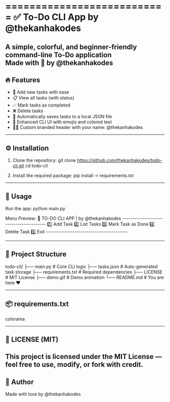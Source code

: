 ===========================
✅ To-Do CLI App by @thekanhakodes
===========================

A simple, colorful, and beginner-friendly command-line To-Do application  
Made with 💙 by @thekanhakodes
---------------------------
🔥 Features
---------------------------
- 📝 Add new tasks with ease
- 📋 View all tasks (with status)
- ✅ Mark tasks as completed
- ❌ Delete tasks
- 💾 Automatically saves tasks to a local JSON file
- 🎨 Enhanced CLI UI with emojis and colored text
- 🙋‍♂️ Custom branded header with your name: @thekanhakodes

---------------------------
⚙️ Installation
---------------------------
1. Clone the repository:
    git clone https://github.com/thekanhakodes/todo-cli.git
    cd todo-cli

2. Install the required package:
    pip install -r requirements.txt

---------------------------
🚀 Usage
---------------------------
Run the app:
    python main.py

Menu Preview:
    📌 TO-DO CLI APP | by @thekanhakodes
    ----------------------------------------
    1️⃣  Add Task
    2️⃣  List Tasks
    3️⃣  Mark Task as Done
    4️⃣  Delete Task
    5️⃣  Exit
    ----------------------------------------

---------------------------
📁 Project Structure
---------------------------
todo-cli/
├── main.py             # Core CLI logic
├── tasks.json          # Auto-generated task storage
├── requirements.txt    # Required dependencies
├── LICENSE             # MIT License
├── demo.gif            # Demo animation
└── README.md           # You are here ❤️

---------------------------
📦 requirements.txt
---------------------------
colorama

---------------------------
📜 LICENSE (MIT)
---------------------------
This project is licensed under the MIT License — feel free to use, modify, or fork with credit.
---------------------------
💙 Author
---------------------------
Made with love by @thekanhakodes  
